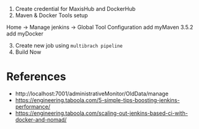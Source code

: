 

1. Create credential for MaxisHub and DockerHub
2. Maven & Docker Tools setup

Home -> Manage jenkins -> Global Tool Configuration
add myMaven 3.5.2
add myDocker

3. Create new job using `multibrach pipeline`
4. Build Now





# References

 - http://localhost:7001/administrativeMonitor/OldData/manage
 - https://engineering.taboola.com/5-simple-tips-boosting-jenkins-performance/
 - https://engineering.taboola.com/scaling-out-jenkins-based-ci-with-docker-and-nomad/